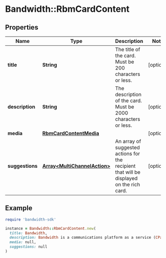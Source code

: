 # Bandwidth::RbmCardContent

## Properties

| Name | Type | Description | Notes |
| ---- | ---- | ----------- | ----- |
| **title** | **String** | The title of the card. Must be 200 characters or less. | [optional] |
| **description** | **String** | The description of the card. Must be 2000 characters or less. | [optional] |
| **media** | [**RbmCardContentMedia**](RbmCardContentMedia.md) |  | [optional] |
| **suggestions** | [**Array&lt;MultiChannelAction&gt;**](MultiChannelAction.md) | An array of suggested actions for the recipient that will be displayed on the rich card. | [optional] |

## Example

```ruby
require 'bandwidth-sdk'

instance = Bandwidth::RbmCardContent.new(
  title: Bandwidth,
  description: Bandwidth is a communications platform as a service (CPaaS) company.,
  media: null,
  suggestions: null
)
```

